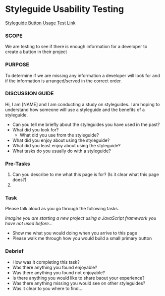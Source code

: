 # Styleguide Usability Testing

[Styleguide Button Usage Test Link](https://overstock.invisionapp.com/share/R4APQ5X3U#/screens/222429332)

### SCOPE 

We are testing to see if there is enough information for a developer to create a button in their project

### PURPOSE 

To determine if we are missing any information a developer will look for and if the information is arranged/served in the correct order.

### DISCUSSION GUIDE

Hi, I am [NAME] and I am conducting a study on styleguides. I am hoping to understand how someone will use a styleguide and the benefits of a styleguide.  

- Can you tell me briefly about the styleguides you have used in the past? 
- What did you look for? 
    - What did you use from the styleguide?
- What did you enjoy about using the styleguide?
- What did you least enjoy about using the styleguide?
- What tasks do you usually do with a styleguide?


### Pre-Tasks

1. Can you describe to me what this page is for? (Is it clear what this page does?)
2. 


### Task

Please talk aloud as you go through the following tasks.

*Imagine you are starting a new project using a JavaScript framework you have not used before...*

- Show me what you would doing when you arrive to this page
- Please walk me through how you would build a small primary button

### Debrief

- How was it completing this task?
- Was there anything you found enjoyable?
- Was there anything you found not enjoyable?
- Is there anything you would like to share baout your experience?
- Was there anything missing you would see on other styleguides?
- Was it clear to you where to find....